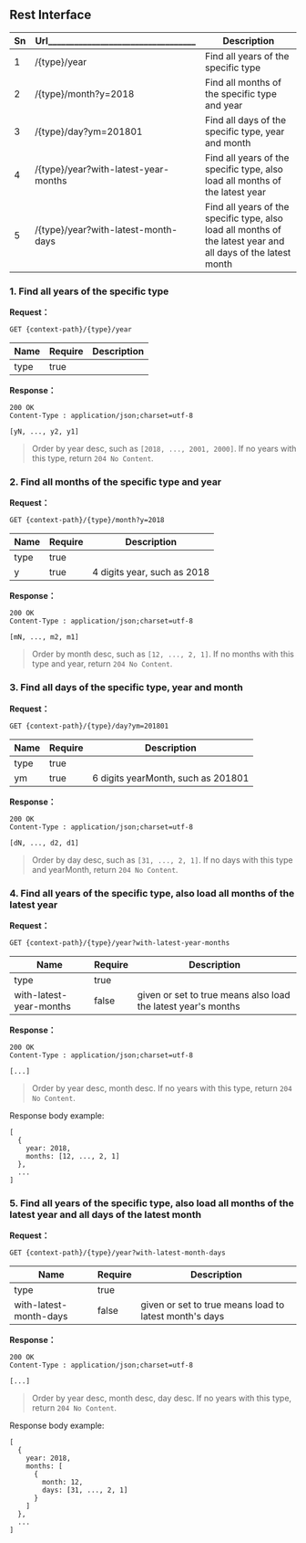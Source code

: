 ## Rest Interface

| Sn | Url__________________________________| Description
|----|--------------------------------------|-------------
| 1  | /{type}/year                         | Find all years of the specific type
| 2  | /{type}/month?y=2018                 | Find all months of the specific type and year
| 3  | /{type}/day?ym=201801                | Find all days of the specific type, year and month
| 4  | /{type}/year?with-latest-year-months | Find all years of the specific type, also load all months of the latest year
| 5  | /{type}/year?with-latest-month-days  | Find all years of the specific type, also load all months of the latest year and all days of the latest month

### 1. Find all years of the specific type

**Request：**

```
GET {context-path}/{type}/year
```

| Name | Require | Description
|------|---------|-------------
| type | true    | 

**Response：**

```
200 OK
Content-Type : application/json;charset=utf-8

[yN, ..., y2, y1]
```

> Order by year desc, such as `[2018, ..., 2001, 2000]`. If no years with this type, return `204 No Content`.

### 2. Find all months of the specific type and year

**Request：**

```
GET {context-path}/{type}/month?y=2018
```

| Name | Require | Description
|------|---------|-------------
| type | true    | 
| y    | true    | 4 digits year, such as 2018

**Response：**

```
200 OK
Content-Type : application/json;charset=utf-8

[mN, ..., m2, m1]
```

> Order by month desc, such as `[12, ..., 2, 1]`. If no months with this type and year, return `204 No Content`.

### 3. Find all days of the specific type, year and month

**Request：**

```
GET {context-path}/{type}/day?ym=201801
```

| Name | Require | Description
|------|---------|-------------
| type | true    | 
| ym   | true    | 6 digits yearMonth, such as 201801

**Response：**

```
200 OK
Content-Type : application/json;charset=utf-8

[dN, ..., d2, d1]
```

> Order by day desc, such as `[31, ..., 2, 1]`. If no days with this type and yearMonth, return `204 No Content`.

### 4. Find all years of the specific type, also load all months of the latest year

**Request：**

```
GET {context-path}/{type}/year?with-latest-year-months
```

| Name                    | Require | Description
|-------------------------|---------|-------------
| type                    | true    | 
| with-latest-year-months | false   | given or set to true means also load the latest year's months

**Response：**

```
200 OK
Content-Type : application/json;charset=utf-8

[...]
```

> Order by year desc, month desc. If no years with this type, return `204 No Content`.

Response body example:

```
[
  {
    year: 2018, 
    months: [12, ..., 2, 1]
  },
  ...
]
```

### 5. Find all years of the specific type, also load all months of the latest year and all days of the latest month

**Request：**

```
GET {context-path}/{type}/year?with-latest-month-days
```

| Name                   | Require | Description
|------------------------|---------|-------------
| type                   | true    | 
| with-latest-month-days | false   | given or set to true means load to latest month's days

**Response：**

```
200 OK
Content-Type : application/json;charset=utf-8

[...]
```

> Order by year desc, month desc, day desc. If no years with this type, return `204 No Content`.

Response body example:

```
[
  {
    year: 2018, 
    months: [
      {
        month: 12, 
        days: [31, ..., 2, 1]
      }
    ]
  },
  ...
]
```